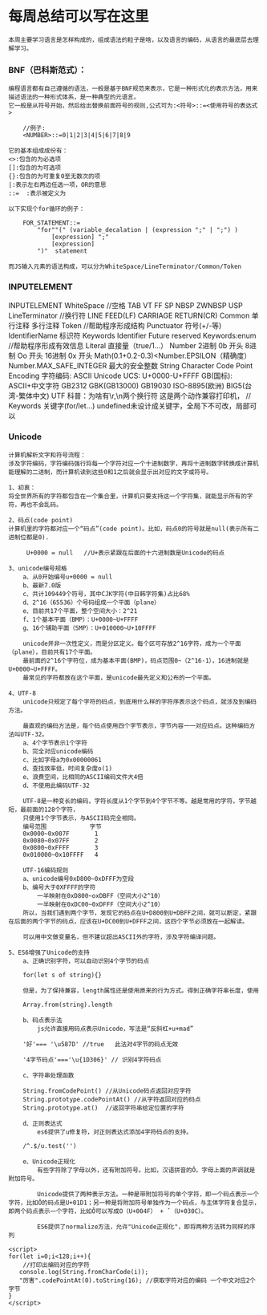 # 每周总结可以写在这里

	本周主要学习语言是怎样构成的，组成语法的粒子是啥，以及语言的编码，从语言的最底层去理解学习。
	
### BNF（巴科斯范式）：
	编程语言都有自己遵循的语法，一般是基于BNF规范来表示，它是一种形式化的表示方法，用来描述语法的一种形式体系，是一种典型的元语言。
	它一般是从符号开始，然后给出替换前面符号的规则,公式可为:<符号>::=<使用符号的表达式>
```
	//例子:
	<NUMBER>::=0|1|2|3|4|5|6|7|8|9
```
	它的基本组成成份有：
	<>:包含的为必选项
	[]:包含的为可选项
	{}:包含的为可重复0至无数次的项
	|:表示左右两边任选一项，OR的意思
	::=  :表示被定义为
	
	以下实现个for循环的例子：
```
	FOR_STATEMENT::=
		"for""(" (variable_decalation | (expression ";" | ";") )
			[expression] ";"
			[expression]
		")"  statement
```
	
	
	而JS输入元素的语法构成，可以分为WhiteSpace/LineTerminator/Common/Token

### INPUTELEMENT
INPUTELEMENT
	WhiteSpace  //空格
		TAB
		VT
		FF
		SP
		NBSP
		ZWNBSP
		USP
	LineTerminator  //换行符
		LINE FEED(LF)
		CARRIAGE RETURN(CR)
	Common
		单行注释
		多行注释
	Token
		//帮助程序形成结构
		Punctuator  符号(+/-等)  
		IdentifierName  标识符
			Keywords
			Identifier
			Future reserved Keywords:enum
		//帮助程序形成有效信息
		Literal     直接量（true/1...）
			Number
				2进制   0b 开头
				8进制   Oo 开头
				16进制  0x 开头
				Math(0.1+0.2-0.3)<Number.EPSILON（精确度）
				Number.MAX_SAFE_INTEGER  最大的安全整数
			String
				Character
				Code Point
				Encoding
				字符编码:
					ASCII
					Unicode
					UCS: U+0000-U+FFFF
					GB(国标): ASCII+中文字符
						GB2312
						GBK(GB13000)
						GB19030
					ISO-8895(欧洲)
					BIG5(台湾-繁体中文)
					UTF
					科普：为啥有\r,\n两个换行符 这是两个动作兼容打印机，
	//	Keywords  关键字(for/let...) undefined未设计成关键字，全局下不可改，局部可以
	
### Unicode
	
	计算机解析文字和符号流程：
	涉及字符编码，字符编码强行将每一个字符对应一个十进制数字，再将十进制数字转换成计算机能理解的二进制，而计算机读到这些0和1之后就会显示出对应的文字或符号。
	
	1、初衷：
	将全世界所有的字符都包含在一个集合里，计算机只要支持这一个字符集，就能显示所有的字符，再也不会乱码。
	
	2、码点(code point)
	计算机里的字符都对应一个“码点”(code point)。比如，码点0的符号就是null(表示所有二进制位都是0).
```
	 U+0000 = null   //U+表示紧跟在后面的十六进制数是Unicode的码点
```
	
	3、unicode编号规格
		a、从0开始编号u+0000 = null
		b、最新7.0版
		c、共计109449个符号，其中CJK字符(中日韩字符集)占比68%
		d、2^16（65536）个号码组成一个平面（plane）
		e、目前共17个平面，整个空间大小：2^21
		f、1个基本平面（BMP）：U+0000~U+FFFF
		g、16个辅助平面（SMP）：U+010000~U+10FFFF
		
		unicode并非一次性定义，而是分区定义。每个区可存放2^16字符，成为一个平面（plane），目前共有17个平面。
		最前面的2^16个字符位，成为基本平面(BMP)，码点范围0~（2^16-1），16进制就是U+0000~U+FFFF。
		最常见的字符都放在这个平面，是unicode最先定义和公布的一个平面。
	
	4、UTF-8
		unicode只规定了每个字符的码点，到底用什么样的字符序表示这个码点，就涉及到编码方法。
		
		最直观的编码方法是，每个码点使用四个字节表示，字节内容一一对应码点。这种编码方法叫UTF-32。
		a、4个字节表示1个字符
		b、完全对应unicode编码
		c、比如字母a为0x00000061
		d、查找效率低，时间复杂度o(1)
		e、浪费空间，比相同的ASCII编码文件大4倍
		d、不使用此编码UTF-32
		
		UTF-8是一种变长的编码，字符长度从1个字节到4个字节不等。越是常用的字符，字节越短，最前面的128个字符，
		只使用1个字节表示，与ASCII码完全相同。
		编号范围            字节
		0x0000~0x007F       1
		0x0080~0x07FF  		2
		0x0800~0xFFFF       3
		0x010000~0x10FFFF   4
		
		UTF-16编码规则
		a、unicode编号0xD800~0xDFFF为空段
		b、编号大于0XFFFF的字符
			一半映射在0xD800~oxDBFF（空间大小2^10）
			一半映射在0xDC00~0xDFFF（空间大小2^10）
		所以，当我们遇到两个字节，发现它的码点在U+D800到U+DBFF之间，就可以断定，紧跟在后面的两个字节的码点，应该在U+DC00到U+DFFF之间，这四个字节必须放在一起解读。
		
		可以用中文做变量名，但不建议超出ASCII外的字符，涉及字符编译问题。
	
	5、ES6增强了Unicode的支持
		a、正确识别字符，可以自动识别4个字节的码点
```
	for(let s of string){}
```
		但是，为了保持兼容，length属性还是使用原来的行为方式。得到正确字符串长度，使用
```
	Array.from(string).length
```
		b、码点表示法
			js允许直接用码点表示Unicode，写法是“反斜杠+u+mad”
```
	'好'=== '\u587D' //true   此法对4字节的码点无效
	
	'4字节码点'==='\u{1D306}' // 识别4字符码点
```
		
		c、字符串处理函数
```
	String.fromCodePoint() //从Unicode码点返回对应字符
	String.prototype.codePointAt() //从字符返回对应的码点
	String.prototype.at()  //返回字符串给定位置的字符
```
		d、正则表达式
			es6提供了u修复符，对正则表达式添加4字符码点的支持。
```
	/^.$/u.test('')
```
		e、Unicode正规化
			有些字符除了字母以外，还有附加符号。比如，汉语拼音的Ǒ，字母上面的声调就是附加符号。
			
			Unicode提供了两种表示方法。一种是带附加符号的单个字符，即一个码点表示一个字符，比如Ǒ的码点是U+01D1；另一种是将附加符号单独作为一个码点，与主体字符复合显示，即两个码点表示一个字符，比如Ǒ可以写成O（U+004F） + ˇ（U+030C）。
	
			ES6提供了normalize方法，允许"Unicode正规化"，即将两种方法转为同样的序列

```
<script>
for(let i=0;i<128;i++){
	//打印出编码对应的字符
   console.log(String.fromCharCode(i));
   "厉害".codePointAt(0).toString(16); //获取字符对应的编码 一个中文对应2个字节
}
</script>
```








